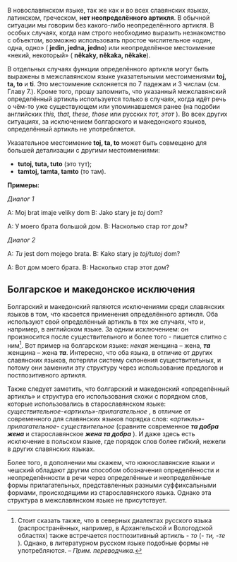 В новославянском языке, так же как и во всех славянских языках, латинском, греческом, **нет неопределённого артикля**. В обычной ситуации мы говорим без какого-либо неопределённого артикля. В особых случаях, когда нам строго необходимо выразить незнакомство с объектом, возможно использовать простое числительное «один, одна, одно» ( **jedin, jedna, jedno**) или неопределённое местоимение «некий, некоторый» ( **někaky, někaka, někake**).

В отдельных случаях функции определённого артикля могут быть выражены в межславянском языке указательными местоимениями **toj, ta, to** и **ti**. Это местоимение склоняется по 7 падежам и 3 числам (см. Главу 7.). Кроме того, прошу запомнить, что указанный межславянский определённый артикль используется только в случаях, когда идёт речь о чём-то уже существующем или упоминавшемся ранее (на подобии английских _this, that, these, those_ или русских _тот, этот_ ). Во всех других ситуациях, за исключением болгарского и македонского языков, определённый артикль не употребляется.

Указательное местоимение **toj, ta, to** может быть совмещено для большей детализации с другими местоимениями:

- **tutoj, tuta, tuto** (это тут);
- **tamtoj, tamta, tamto** (то там).

**Примеры:**

_Диалог 1_

A: Moj brat imaje veliky dom
B: Jako stary je _toj_ dom?

A: У моего брата большой дом.
B: Насколько стар _тот_ дом?

_Диалог 2_

A: _Tu_ jest dom mojego brata.
B: Kako stary je _toj/tutoj_ dom?

A: Вот дом моего брата.
B: Насколько стар этот дом?

## Болгарское и македонское исключения

Болгарский и македонский являются исключениями среди славянских языков в том, что касается применения определённого артикля. Оба используют свой определённый артикль в тех же случаях, что и, например, в английском языке. За одним исключением: он произносится после существительного и более того - пишется слитно с ним[^11]. Вот пример на болгарском языке: _некая_ женщина – жена, **_та_** женщина – жена **_та_**. Интересно, что оба языка, в отличие от других славянских языков, потеряли систему склонения существительных, и потому они заменили эту структуру через использование предлогов и постпозитивного артикля.

[^11]: Стоит сказать также, что в северных диалектах русского языка (распространённых, например, в Архангельской и Вологодской областях) также встречается постпозитивный артикль - _то_ (- _ти, -те_ ). Однако, в литературном русском языке подобные формы не употребляются. – _Прим. переводчика._

Также следует заметить, что болгарский и македонский «определённый артикль» и структура его использования схожи с порядком слов, которые использовались в старославянском языке: _существительное-«артикль»-прилагательное_ , в отличие от современного для славянских языков порядка слов: _«артикль»-прилагательное- существительное_ (сравните современное **_та добра жена_** и старославянское **_жена та добра_** ). И даже здесь есть исключение в польском языке, где порядок слов более гибкий, нежели в других славянских языках.

Более того, в дополнении мы скажем, что южнославянские языки и чешский обладают другим способом обозначения определённости и неопределённости в речи через определённые и неопределённые формы прилагательных, представленных разными суффиксальными формами, происходящими из старославянского языка. Однако эта структура в межславянском языке не присутствует.
